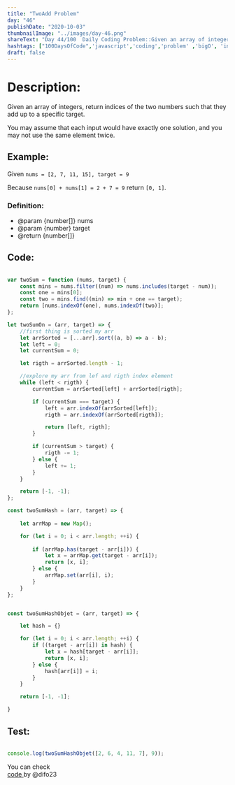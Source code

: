 ```yaml
---
title: "TwoAdd Problem"
day: "46"
publishDate: "2020-10-03"
thumbnailImage: "../images/day-46.png"
shareText: "Day 44/100  Daily Coding Problem::Given an array of integers, return indices of the two numbers such that they add up to a specific target.You may assume that each input would have exactly one solution, and you may not use the same element twice. "
hashtags: ["100DaysOfCode",'javascript','coding','problem' ,'bigO', 'interview']
draft: false
---
```


# Description:
Given an array of integers, return indices of the two numbers such that they add up to a specific target.

You may assume that each input would have exactly one solution, and you may not use the same element twice.



## Example:  

Given `nums = [2, 7, 11, 15], target = 9`

Because `nums[0] + nums[1] = 2 + 7 = 9`
return `[0, 1]`.

### Definition:
 * @param {number[]} nums
 * @param {number} target
 * @return {number[]}


## Code:


```js

var twoSum = function (nums, target) {
	const mins = nums.filter((num) => nums.includes(target - num));
	const one = mins[0];
	const two = mins.find((min) => min + one == target);
	return [nums.indexOf(one), nums.indexOf(two)];
};

```

```js
let twoSumOn = (arr, target) => {
	//first thing is sorted my arr
	let arrSorted = [...arr].sort((a, b) => a - b);
	let left = 0;
	let currentSum = 0;

	let rigth = arrSorted.length - 1;

	//explore my arr from lef and rigth index element
	while (left < rigth) {
		currentSum = arrSorted[left] + arrSorted[rigth];

		if (currentSum === target) {
			left = arr.indexOf(arrSorted[left]);
			rigth = arr.indexOf(arrSorted[rigth]);

			return [left, rigth];
		}

		if (currentSum > target) {
			rigth -= 1;
		} else {
			left += 1;
		}
	}

	return [-1, -1];
};


```

```js
const twoSumHash = (arr, target) => {
	
	let arrMap = new Map();

	for (let i = 0; i < arr.length; ++i) {
		
		if (arrMap.has(target - arr[i])) {
			let x = arrMap.get(target - arr[i]);
			return [x, i];
		} else {
			arrMap.set(arr[i], i);
		}
	}
};



```

```js
const twoSumHashObjet = (arr, target) => {

	let hash = {}

	for (let i = 0; i < arr.length; ++i) {
		if ((target - arr[i]) in hash) {
			let x = hash[target - arr[i]];
			return [x, i];
		} else {
			hash[arr[i]] = i;
		}
	}

	return [-1, -1];

}


```

## Test:

```js

console.log(twoSumHashObjet([2, 6, 4, 11, 7], 9));


```

You can check  
 <a href="https://github.com/difo23/interviewQuestAnsJS" target="_blank"> code </a> by @difo23   
















